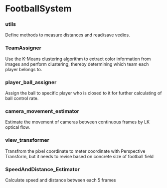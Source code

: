 # FootballSystem

### utils

Define methods to measure distances and read/save vedios.

### TeamAssigner 

Use the K-Means clustering algorithm to extract color information from images and perform clustering, thereby determining which team each player belongs to.

### player_ball_assigner
Assign the ball to specific player who is closed to it for further calculating of ball control rate.

### camera_movement_estimator
Estimate the movement of cameras between continuous frames by LK optical flow.

### view_transformer
Transfrom the pixel coordinate to meter coordinate with Perspective Transform, but it needs to revise based on concrete size of football field

### SpeedAndDistance_Estimator
Calculate speed and distance between each 5 frames
